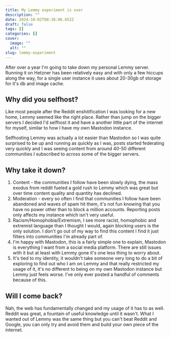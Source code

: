 ```yaml
---
title: My Lemmy experiment is over
description: ""
date: 2024-10-02T08:38:06.652Z
draft: false
tags: []
categories: []
cover:
  image: ""
  alt: ""
slug: lemmy-experiment
---
```


After over a year I'm going to take down my personal Lemmy server. Running it on Hetzner has been relatively easy and with only a few hiccups along the way, for a single user instance it uses about 20-30gb of storage for it's db and image cache.

## Why did you selfhost?

Like most people after the Reddit enshitification I was looking for a new home, Lemmy seemed like the right place. Rather than jump on the bigger servers I decided I'd selfhost it and have a another little part of the internet for myself, similar to how I have my own Mastodon instance.

Selfhosting Lemmy was actually a lot easier than Mastodon so I was quite surprised to be up and running as quickly as I was, posts started federating very quickly and I was seeing content from around 40-50 different communities I subscribed to across some of the bigger servers.

## Why take it down?

1. Content - the communities I follow have been slowly dying, the mass exodus from reddit fueled a gold rush to Lemmy which was great but over time content quality and quantity has declined.
2. Moderation - every so often I find that communities I follow have been abandoned and waves of spam hit them, it's not fun knowing that you have no power other than to block a million accounts. Reporting posts only affects my instance which isn't very useful.
3. Racism/Homophobia/Extremism, I see more racist, homophobic and extremist language than I thought I would, again blocking users is the only solution. I don't go out of my way to find this content I find it just filters into communities I'm already part of.
4. I'm happy with Mastodon, this is a fairly simple one to explain, Mastodon is everything I want from a social media platform. There are still issues with it but at least with Lemmy gone it's one less thing to worry about.
5. It's tied to my identity, it wouldn't take someone very long to do a bit of exploring to find out who I am on Lemmy and that really restricted my usage of it, it's no different to being on my own Mastodon instance but Lemmy just feels worse. I've only ever posted a handful of comments because of this.

## Will I come back?

Nah, the web has fundamentally changed and my usage of it has to as well. Reddit was great, a fountain of useful knowledge until it wasn't. What I wanted out of Lemmy was the same thing but you can't beat Reddit and Google, you can only try and avoid them and build your own piece of the internet.


